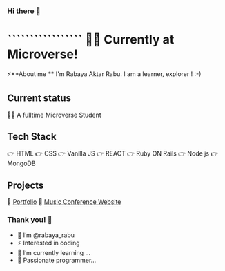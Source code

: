 ### Hi there 👋
# ````````````````` 🧑‍🎓 Currently at Microverse!

⚡**About me **
I'm Rabaya Aktar Rabu. I am a learner, explorer ! :-) 
## Current status
🌱🔭 A fulltime Microverse Student

## Tech Stack
👉 HTML
👉 CSS
👉 Vanilla JS
👉 REACT
👉 Ruby ON Rails
👉 Node js
👉 MongoDB

## Projects
🌻 [Portfolio](https://rabayarabu.github.io/Portfolio-setup-and-mobile-first/)
🌻 [Music Conference Website](https://rabayarabu.github.io/capstone-online-website/)
 

### Thank you! 👋


- 👸 I’m @rabaya_rabu
- ⚡ Interested in coding
- 🌱 I’m currently learning ...
- 💠 Passionate programmer...


